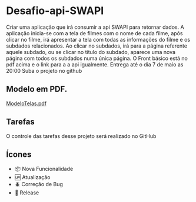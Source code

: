 # Desafio-api-SWAPI
Criar uma aplicação que irá consumir a api SWAPI para retornar dados. A aplicação inicia-se com a tela de filmes com o nome de cada filme,
após clicar no filme, irá apresentar a tela com todas as informações do filme e os subdados relacionados. Ao clicar no subdados,
irá para a página referente aquele subdado, ou se clicar no título do subdado,
aparece uma nova página com todos os subdados numa única página.
O Front básico está no pdf acima e o link para a a api igualmente. Entrega até o dia 7 de maio as 20:00 Suba o projeto no github

## Modelo em PDF.
[ModeloTelas.pdf](https://github.com/gasperpb/Desafio-api-SWAPI/files/6423669/ModeloTelas.pdf)

## Tarefas

O controle das tarefas desse projeto será realizado no GitHub

## Ícones

- :package: Nova Funcionalidade
- :up: Atualização
- :beetle: Correção de Bug
- :checkered_flag: Release